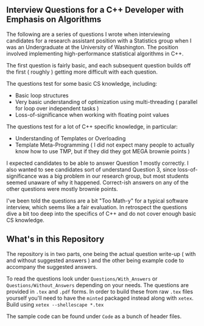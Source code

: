 ## Interview Questions for a C++ Developer with Emphasis on Algorithms

The following are a series of questions I wrote when interviewing candidates
 for a research assistant position with a Statistics group when I was an Undergraduate at the University of Washington.
 The position involved implementing high-performance statistical algorithms in C++.

The first question is fairly basic, and each subsequent question builds off the first ( roughly ) getting more difficult with each question.

The questions test for some basic CS knowledge, including:
* Basic loop structures
* Very basic understanding of optimization using multi-threading ( parallel for loop over independent tasks )
* Loss-of-significance when working with floating point values


The questions test for a lot of C++ specific knowledge, in particular:

* Understanding of Templates or Overloading
* Template Meta-Programming ( I did not expect many people to actually know how to use TMP, but if they did they got MEGA brownie points )

I expected candidates to be able to answer Question 1 mostly correctly. I also wanted to see candidates sort of understand Question 3, since loss-of-significance was a big problem in our research group, but most students seemed unaware of why it happened. Correct-ish answers on any of the other questions were mostly brownie points.

I've been told the questions are a bit "Too Math-y" for a typical software interview,
which seems like a fair evaluation. In retrospect the questions dive a bit too deep into the specifics of C++ and do not cover enough basic CS knowledge.

## What's in this Repository

The repository is in two parts, one being the actual question write-up ( with and without suggested answers ) and the other being example code to accompany the suggested answers.

To read the questions look under `Questions/With_Answers` or `Questions/Without_Answers` depending on your needs. The questions are provided in `.tex` and `.pdf` forms. In order to build these from raw `.tex` files yourself you'll need to have the `minted` packaged instead along with `xetex`. Build using `xetex --shellescape *.tex`

The sample code can be found under `Code` as a bunch of header files.
